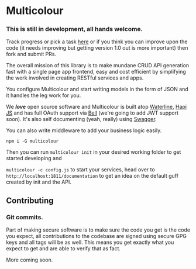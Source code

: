 # Multicolour

### This is still in development, all hands welcome.

Track progress or pick a task [here][todo] or if you think you can improve upon the code (it needs improving but getting version 1.0 out is more important) then fork and submit PRs.

The overall mission of this library is to make mundane CRUD API generation fast with a single page app frontend, easy and cost efficient by simplifying the work involved in creating RESTful services and apps.

You configure Multicolour and start writing models in the form of JSON and it handles the leg work for you.

We _**love**_ open source software and Multicolour is built atop [Waterline][waterline], [Hapi JS][hapi] and has full OAuth support via [Bell][bell] (we're going to add JWT support soon). It's also self documenting (yeah, really) using [Swagger][swagger].

You can also write middleware to add your business logic easily.

`npm i -G multicolour`

Then you can run `multicolour init` in your desired working folder to get started developing and

`multicolour -c config.js` to start your services, head over to `http://localhost:1811/documentation` to get an idea on the default guff created by init and the API.

## Contributing

### Git commits.

Part of making secure software is to make sure the code you get is the code you expect, all contributions to the codebase are signed using secure GPG keys and all tags will be as well. This means you get exactly what you expect to get and are able to verify that as fact.

More coming soon.

[todo]: https://github.com/newworldcode/multicolour/issues/1
[waterline]: https://github.com/balderdashy/waterline
[hapi]: http://hapijs.com
[bell]: https://github.com/hapijs/bell
[swagger]: https://github.com/glennjones/hapi-swagger
